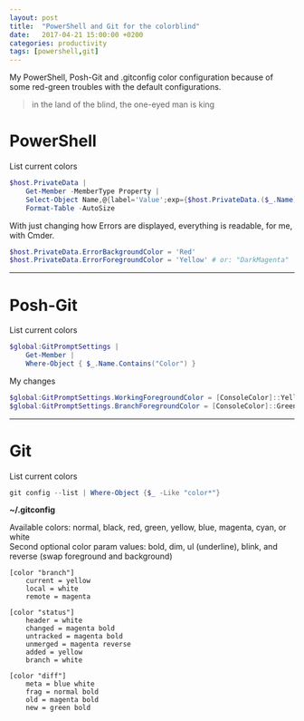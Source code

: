 ```yaml
---
layout: post
title:  "PowerShell and Git for the colorblind"
date:   2017-04-21 15:00:00 +0200
categories: productivity
tags: [powershell,git]
---
```


My PowerShell, Posh-Git and .gitconfig color configuration because of some red-green troubles
with the default configurations.

<!--more-->

> in the land of the blind, the one-eyed man is king


PowerShell
==========

List current colors
```powershell
$host.PrivateData |
	Get-Member -MemberType Property |
	Select-Object Name,@{label='Value';exp={$host.PrivateData.($_.Name)}} |
	Format-Table -AutoSize
```

With just changing how Errors are displayed, everything is readable, for me, with Cmder.

```powershell
$host.PrivateData.ErrorBackgroundColor = 'Red'
$host.PrivateData.ErrorForegroundColor = 'Yellow' # or: "DarkMagenta"
```


* * *


Posh-Git
========
List current colors
```powershell
$global:GitPromptSettings |
	Get-Member |
	Where-Object { $_.Name.Contains("Color") }
```

My changes
```powershell
$global:GitPromptSettings.WorkingForegroundColor = [ConsoleColor]::Yellow
$global:GitPromptSettings.BranchForegroundColor = [ConsoleColor]::Green
```


* * *


Git
===
List current colors
```powershell
git config --list | Where-Object {$_ -Like "color*"}
```

**~/.gitconfig**

Available colors: normal, black, red, green, yellow, blue, magenta, cyan, or white  
Second optional color param values: bold, dim, ul (underline), blink, and reverse (swap foreground and background)

```git
[color "branch"]
	current = yellow
	local = white
	remote = magenta

[color "status"]
	header = white
	changed = magenta bold
	untracked = magenta bold
	unmerged = magenta reverse
	added = yellow
	branch = white

[color "diff"]
	meta = blue white
	frag = normal bold
	old = magenta bold
	new = green bold
```
